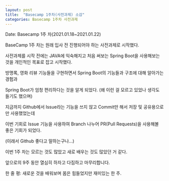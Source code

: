 ```yaml
---
layout: post
title:  "Basecamp 1주차(사전과제) 소감"
categories: Basecamp 1주차 사전과제
---
```

Date: Basecamp 1주 차(2021.01.18~2021.01.22)

BaseCamp 1주 차는 원래 입사 전 진행되어야 하는 사전과제로 시작했다.

사전과제를 시작 전에는 JAVA에 익숙해지고 처음 써보는 Spring Boot을 사용해보는 것을 개인적인 목표로 잡고 시작했다.

방명록, 영화 리뷰 기능들을 구현하면서 Spring Boot의 기능들과 구조에 대해 알아가는 경험과

Spring Boot가 엄청 편리하다는 것을 알게 되었다. (왜 이런 걸 모르고 있었나 생각도 들기도 했으며)

지금까지 Github에서 Issue라는 기능을 쓰지 않고 Commit만 해서 저장 및 공유용으로만 사용했었는데

이번 기회로 Issue 기능을 사용하여 Branch 나누어 PR(Pull Requests)을 사용해볼 좋은 기회가 되었다.

(이래서 Github 좋다고 말하는구나...)

이번 1주 차는 모르는 것도 많았고 새로 배우는 것도 많았던 거 같다.

앞으로의 9주 동안 열심히 하자고 다짐하고 마무리합니다.

한 줄 평: 새로운 것을 배워보며 몸은 힘들었지만 재미있는 한 주.